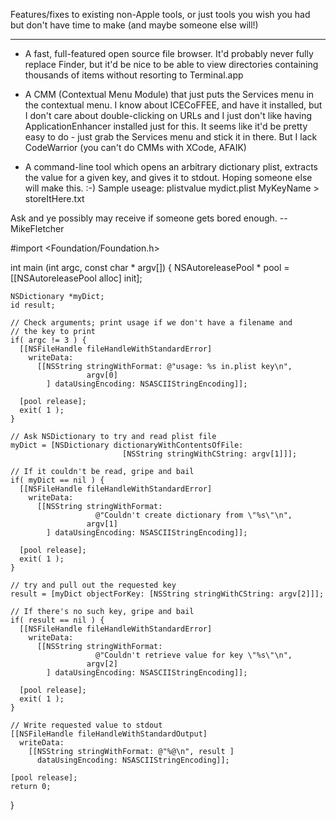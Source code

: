 Features/fixes to existing non-Apple tools, or just tools you wish you had but don't have time to make (and maybe someone else will!)

----



* A fast, full-featured open source file browser. It'd probably never fully replace Finder, but it'd be nice to be able to view directories containing thousands of items without resorting to Terminal.app

* A CMM (Contextual Menu Module) that just puts the Services menu in the contextual menu. I know about ICECoFFEE, and have it installed, but I don't care about double-clicking on URLs and I just don't like having ApplicationEnhancer installed just for this. It seems like it'd be pretty easy to do - just grab the Services menu and stick it in there. But I lack CodeWarrior (you can't do CMMs with XCode, AFAIK)

* A command-line tool which opens an arbitrary dictionary plist, extracts the value for a given key, and gives it to stdout. Hoping someone else will make this. :-) Sample useage: plistvalue mydict.plist MyKeyName > storeItHere.txt

Ask and ye possibly may receive if someone gets bored enough. -- MikeFletcher

    
#import <Foundation/Foundation.h>

int main (int argc, const char * argv[]) {
    NSAutoreleasePool * pool = [[NSAutoreleasePool alloc] init];

    NSDictionary *myDict;
    id result;

    // Check arguments; print usage if we don't have a filename and
    // the key to print
    if( argc != 3 ) {
      [[NSFileHandle fileHandleWithStandardError]
        writeData:
          [[NSString stringWithFormat: @"usage: %s in.plist key\n",
                     argv[0]
            ] dataUsingEncoding: NSASCIIStringEncoding]];

      [pool release];
      exit( 1 );
    }

    // Ask NSDictionary to try and read plist file
    myDict = [NSDictionary dictionaryWithContentsOfFile:
                             [NSString stringWithCString: argv[1]]];

    // If it couldn't be read, gripe and bail
    if( myDict == nil ) {
      [[NSFileHandle fileHandleWithStandardError]
        writeData:
          [[NSString stringWithFormat:
                       @"Couldn't create dictionary from \"%s\"\n",
                     argv[1]
            ] dataUsingEncoding: NSASCIIStringEncoding]];

      [pool release];
      exit( 1 );
    }

    // try and pull out the requested key
    result = [myDict objectForKey: [NSString stringWithCString: argv[2]]];

    // If there's no such key, gripe and bail
    if( result == nil ) {
      [[NSFileHandle fileHandleWithStandardError]
        writeData:
          [[NSString stringWithFormat:
                       @"Couldn't retrieve value for key \"%s\"\n",
                     argv[2]
            ] dataUsingEncoding: NSASCIIStringEncoding]];

      [pool release];
      exit( 1 );
    }

    // Write requested value to stdout
    [[NSFileHandle fileHandleWithStandardOutput]
      writeData:
        [[NSString stringWithFormat: @"%@\n", result ]
          dataUsingEncoding: NSASCIIStringEncoding]];

    [pool release];
    return 0;
}
